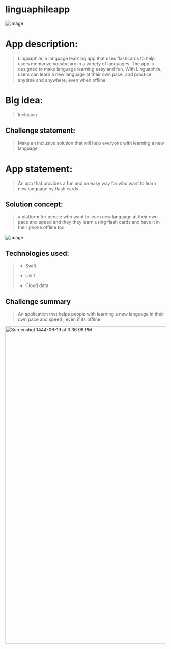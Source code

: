 # linguaphileapp

![image](https://user-images.githubusercontent.com/116811414/213464227-a778b8de-e888-4034-aac9-148066c55b26.png)


# App description:

>Linguaphile, a language learning app that uses flashcards to help users memorize vocabulary in a variety of languages. The app is designed to make language learning easy and fun.
With Linguaphile, users can learn a new language at their own pace, and practice anytime and anywhere, even when offline.

# Big idea:

>Inclusion

## Challenge statement:

>Make an inclusive solution that will help everyone with learning a new language

# App statement:

>An app that provides a fun and an easy way for who want to learn new language by flash cards 


## Solution concept:

>a platform for people who want to learn new language at their own pace and speed and they they learn using flash cards and have it in their phone offline too

![image](https://user-images.githubusercontent.com/116811414/213464586-c7311aa9-8787-4b3e-b9e8-42498e7e84ef.png)


## Technologies used:
>
>- Swift
>* Uikit
>+ Cloud data


## Challenge summary
> An application that helps people with learning a new language in their own pace and speed , even if its offline!
<img width="996" alt="Screenshot 1444-06-19 at 3 36 08 PM" src="https://user-images.githubusercontent.com/116811414/212725611-54742704-9656-446a-9c03-f807013e5dbb.png">

